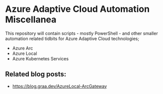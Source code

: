 # Azure Adaptive Cloud Automation Miscellanea

This repository will contain scripts - mostly PowerShell - and other smaller automation related tidbits for Azure Adaptive Cloud technologies;
* Azure Arc
* Azure Local
* Azure Kubernetes Services

## Related blog posts:
* https://blog.graa.dev/AzureLocal-ArcGateway